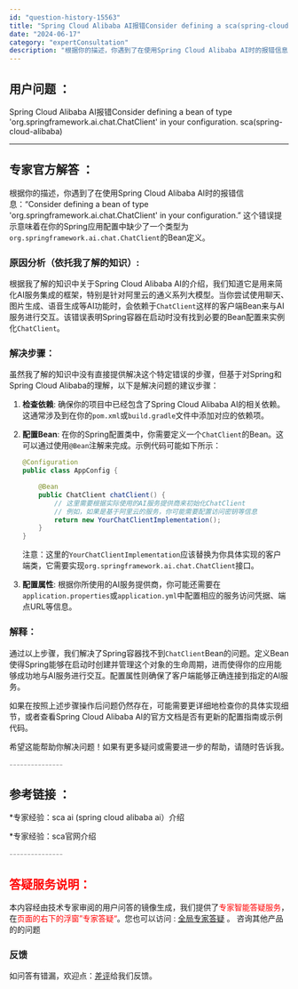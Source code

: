 ```yaml
---
id: "question-history-15563"
title: "Spring Cloud Alibaba AI报错Consider defining a sca(spring-cloud-alibaba)"
date: "2024-06-17"
category: "expertConsultation"
description: "根据你的描述，你遇到了在使用Spring Cloud Alibaba AI时的报错信息：“Consider defining a bean of type 'org.springframework.ai.chat.ChatClient' in your configuration.” 这个错误提示意"
---
```


## 用户问题 ： 
 Spring Cloud Alibaba AI报错Consider defining a bean of type 'org.springframework.ai.chat.ChatClient' in your configuration. sca(spring-cloud-alibaba) 

---------------
## 专家官方解答 ：

根据你的描述，你遇到了在使用Spring Cloud Alibaba AI时的报错信息：“Consider defining a bean of type 'org.springframework.ai.chat.ChatClient' in your configuration.” 这个错误提示意味着在你的Spring应用配置中缺少了一个类型为`org.springframework.ai.chat.ChatClient`的Bean定义。

### 原因分析（依托我了解的知识）:
根据我了解的知识中关于Spring Cloud Alibaba AI的介绍，我们知道它是用来简化AI服务集成的框架，特别是针对阿里云的通义系列大模型。当你尝试使用聊天、图片生成、语音生成等AI功能时，会依赖于`ChatClient`这样的客户端Bean来与AI服务进行交互。该错误表明Spring容器在启动时没有找到必要的Bean配置来实例化`ChatClient`。

### 解决步骤：
虽然我了解的知识中没有直接提供解决这个特定错误的步骤，但基于对Spring和Spring Cloud Alibaba的理解，以下是解决问题的建议步骤：

1. **检查依赖**: 确保你的项目中已经包含了Spring Cloud Alibaba AI的相关依赖。这通常涉及到在你的`pom.xml`或`build.gradle`文件中添加对应的依赖项。

2. **配置Bean**: 在你的Spring配置类中，你需要定义一个`ChatClient`的Bean。这可以通过使用`@Bean`注解来完成。示例代码可能如下所示：
   ```java
   @Configuration
   public class AppConfig {
   
       @Bean
       public ChatClient chatClient() {
           // 这里需要根据实际使用的AI服务提供商来初始化ChatClient
           // 例如，如果是基于阿里云的服务，你可能需要配置访问密钥等信息
           return new YourChatClientImplementation();
       }
   }
   ```
   注意：这里的`YourChatClientImplementation`应该替换为你具体实现的客户端类，它需要实现`org.springframework.ai.chat.ChatClient`接口。

3. **配置属性**: 根据你所使用的AI服务提供商，你可能还需要在`application.properties`或`application.yml`中配置相应的服务访问凭据、端点URL等信息。

### 解释：
通过以上步骤，我们解决了Spring容器找不到`ChatClient`Bean的问题。定义Bean使得Spring能够在启动时创建并管理这个对象的生命周期，进而使得你的应用能够成功地与AI服务进行交互。配置属性则确保了客户端能够正确连接到指定的AI服务。

如果在按照上述步骤操作后问题仍然存在，可能需要更详细地检查你的具体实现细节，或者查看Spring Cloud Alibaba AI的官方文档是否有更新的配置指南或示例代码。

希望这能帮助你解决问题！如果有更多疑问或需要进一步的帮助，请随时告诉我。


<font color="#949494">---------------</font> 


## 参考链接 ：

*专家经验：sca ai (spring cloud alibaba ai）介绍 
 
 *专家经验：sca官网介绍 


 <font color="#949494">---------------</font> 
 


## <font color="#FF0000">答疑服务说明：</font> 

本内容经由技术专家审阅的用户问答的镜像生成，我们提供了<font color="#FF0000">专家智能答疑服务</font>，在<font color="#FF0000">页面的右下的浮窗”专家答疑“</font>。您也可以访问 : [全局专家答疑](https://opensource.alibaba.com/chatBot) 。 咨询其他产品的的问题

### 反馈
如问答有错漏，欢迎点：[差评](https://ai.nacos.io/user/feedbackByEnhancerGradePOJOID?enhancerGradePOJOId=15588)给我们反馈。
